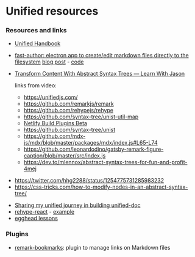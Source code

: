 # Unified resources

### Resources and links

- [Unified Handbook](./handbook.md)

- [fast-author: electron app to create/edit markdown files directly to the filesystem](https://dev.to/exampro/i-had-to-build-my-own-markdown-editor-because-no-tool-was-fast-enough-for-me-3b3o) [blog post](https://dev.to/exampro/i-had-to-build-my-own-markdown-editor-because-no-tool-was-fast-enough-for-me-3b3o) - [code](https://github.com/ExamProCo/fast-author#How-to-run-the-application-in-development)
- [Transform Content With Abstract Syntax Trees — Learn With Jason](https://www.youtube.com/watch?v=acb2osL1VPE)

  links from video:

  - https://unifiedjs.com/
  - https://github.com/remarkjs/remark
  - https://github.com/rehypejs/rehype
  - https://github.com/syntax-tree/unist-util-map
  - [Netlify Build Plugins Beta](https://www.netlify.com/build/plugins...)
  - https://github.com/syntax-tree/unist
  - https://github.com/mdx-js/mdx/blob/master/packages/mdx/index.js#L65-L74
  - https://github.com/leonardodino/gatsby-remark-figure-caption/blob/master/src/index.js
  - https://dev.to/mlennox/abstract-syntax-trees-for-fun-and-profit-4mej

* https://twitter.com/hhg2288/status/1254775731285983232
* https://css-tricks.com/how-to-modify-nodes-in-an-abstract-syntax-tree/

- [Sharing my unified journey in building unified-doc](https://spectrum.chat/unified/general/sharing-my-unified-journey-in-building-unified-doc~77f7e2d8-6496-4764-b040-a4250199ce69)
- [rehype-react](https://github.com/rehypejs/rehype-react) - [example](https://codesandbox.io/s/rehype-react-example-rc7bg)
- [egghead lessons](https://egghead.io/lessons/javascript-remove-markdown-nodes-from-a-document-with-unist-util-remove)

### Plugins

- [remark-bookmarks](https://github.com/remarkjs/remark-bookmarks): plugin to manage links on Markdown files